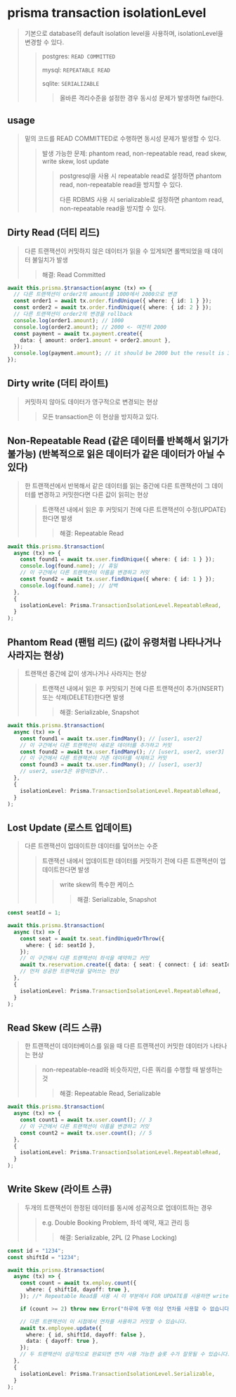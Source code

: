 # prisma transaction isolationLevel

> 기본으로 database의 default isolation level을 사용하며, isolationLevel을 변경할 수 있다.
>
> > postgres: `READ COMMITTED`
> >
> > mysql: `REPEATABLE READ`
> >
> > sqlite: `SERIALIZABLE`
> >
> > > 올바른 격리수준을 설정한 경우 동시성 문제가 발생하면 fail한다.

## usage

> 밑의 코드를 READ COMMITTED로 수행하면 동시성 문제가 발생할 수 있다.
>
> > 발생 가능한 문제: phantom read, non-repeatable read, read skew, write skew, lost update
> >
> > > postgresql을 사용 시 repeatable read로 설정하면 phantom read, non-repeatable read을 방지할 수 있다.
> > >
> > > 다른 RDBMS 사용 시 serializable로 설정하면 phantom read, non-repeatable read을 방지할 수 있다.

## Dirty Read (더티 리드)

> 다른 트랜잭션이 커밋하지 않은 데이터가 읽을 수 있게되면 롤백되었을 때 데이터 불일치가 발생
>
> > 해결: Read Committed

```ts
await this.prisma.$transaction(async (tx) => {
  // 다른 트랜잭션이 order2의 amount를 1000에서 2000으로 변경
  const order1 = await tx.order.findUnique({ where: { id: 1 } });
  const order2 = await tx.order.findUnique({ where: { id: 2 } });
  // 다른 트랜잭션이 order2의 변경을 rollback
  console.log(order1.amount); // 1000
  console.log(order2.amount); // 2000 <- 여전히 2000
  const payment = await tx.payment.create({
    data: { amount: order1.amount + order2.amount },
  });
  console.log(payment.amount); // it should be 2000 but the result is 3000
});
```

## Dirty write (더티 라이트)

> 커밋하지 않아도 데이터가 영구적으로 변경되는 현상
>
> > 모든 transaction은 이 현상을 방지하고 있다.

## Non-Repeatable Read (같은 데이터를 반복해서 읽기가 불가능) (반복적으로 읽은 데이터가 같은 데이터가 아닐 수 있다)

> 한 트랜잭션에서 반복해서 같은 데이터를 읽는 중간에 다른 트랜잭션이 그 데이터를 변경하고 커밋한다면 다른 값이 읽히는 현상
>
> > 트랜잭션 내에서 읽은 후 커밋되기 전에 다른 트랜잭션이 수정(UPDATE)한다면 발생
> >
> > > 해결: Repeatable Read

```ts
await this.prisma.$transaction(
  async (tx) => {
    const found1 = await tx.user.findUnique({ where: { id: 1 } });
    console.log(found.name); // 휴일
    // 이 구간에서 다른 트랜잭션이 이름을 변경하고 커밋
    const found2 = await tx.user.findUnique({ where: { id: 1 } });
    console.log(found.name); // 상백
  },
  {
    isolationLevel: Prisma.TransactionIsolationLevel.RepeatableRead,
  }
);
```

## Phantom Read (팬텀 리드) (값이 유령처럼 나타나거나 사라지는 현상)

> 트랜잭션 중간에 값이 생겨나거나 사라지는 현상
>
> > 트랜잭션 내에서 읽은 후 커밋되기 전에 다른 트랜잭션이 추가(INSERT) 또는 삭제(DELETE)한다면 발생
> >
> > > 해결: Serializable, Snapshot

```ts
await this.prisma.$transaction(
  async (tx) => {
    const found1 = await tx.user.findMany(); // [user1, user2]
    // 이 구간에서 다른 트랜잭션이 새로운 데이터를 추가하고 커밋
    const found2 = await tx.user.findMany(); // [user1, user2, user3]
    // 이 구간에서 다른 트랜잭션이 기존 데이터를 삭제하고 커밋
    const found3 = await tx.user.findMany(); // [user1, user3]
    // user2, user3은 유령이였나?..
  },
  {
    isolationLevel: Prisma.TransactionIsolationLevel.RepeatableRead,
  }
);
```

## Lost Update (로스트 업데이트)

> 다른 트랜잭션이 업데이트한 데이터를 덮어쓰는 수준
>
> > 트랜잭션 내에서 업데이트한 데이터를 커밋하기 전에 다른 트랜잭션이 업데이트한다면 발생
> >
> > > write skew의 특수한 케이스
> > >
> > > > 해결: Serializable, Snapshot

```ts
const seatId = 1;

await this.prisma.$transaction(
  async (tx) => {
    const seat = await tx.seat.findUniqueOrThrow({
      where: { id: seatId },
    });
    // 이 구간에서 다른 트랜잭션이 좌석을 예약하고 커밋
    await tx.reservation.create({ data: { seat: { connect: { id: seatId } } } });
    // 먼저 성공한 트랜잭션을 덮어쓰는 현상
  },
  {
    isolationLevel: Prisma.TransactionIsolationLevel.RepeatableRead,
  }
);
```

## Read Skew (리드 스큐)

> 한 트랜잭션이 데이터베이스를 읽을 때 다른 트랜잭션이 커밋한 데이터가 나타나는 현상
>
> > non-repeatable-read와 비슷하지만, 다른 쿼리를 수행할 때 발생하는 것
> >
> > > 해결: Repeatable Read, Serializable

```ts
await this.prisma.$transaction(
  async (tx) => {
    const count1 = await tx.user.count(); // 3
    // 이 구간에서 다른 트랜잭션이 이름을 변경하고 커밋
    const count2 = await tx.user.count(); // 5
  },
  {
    isolationLevel: Prisma.TransactionIsolationLevel.RepeatableRead,
  }
);
```

## Write Skew (라이트 스큐)

> 두개의 트랜잭션이 한정된 데이터를 동시에 성공적으로 업데이트하는 경우
>
> > e.g. Double Booking Problem, 좌석 예약, 재고 관리 등
> >
> > > 해결: Serializable, 2PL (2 Phase Locking)

```ts
const id = "1234";
const shiftId = "1234";

await this.prisma.$transaction(
  async (tx) => {
    const count = await tx.employ.count({
      where: { shiftId, dayoff: true },
    }); //* Repeatable Read를 사용 시 이 부분에서 FOR UPDATE를 사용하면 write skew를 방지할 수 있다.

    if (count >= 2) throw new Error("하루에 두명 이상 연차를 사용할 수 없습니다.");

    // 다른 트랜잭션이 이 시점에서 연차를 사용하고 커밋할 수 있습니다.
    await tx.employee.update({
      where: { id, shiftId, dayoff: false },
      data: { dayoff: true },
    });
    // 두 트랜잭션이 성공적으로 완료되면 연차 사용 가능한 슬롯 수가 잘못될 수 있습니다.
  },
  {
    isolationLevel: Prisma.TransactionIsolationLevel.Serializable,
  }
);
```
